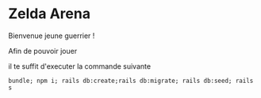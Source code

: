 # Zelda Arena

Bienvenue jeune guerrier !

Afin de pouvoir jouer

il te suffit d'executer la commande suivante

```
bundle; npm i; rails db:create;rails db:migrate; rails db:seed; rails s
````